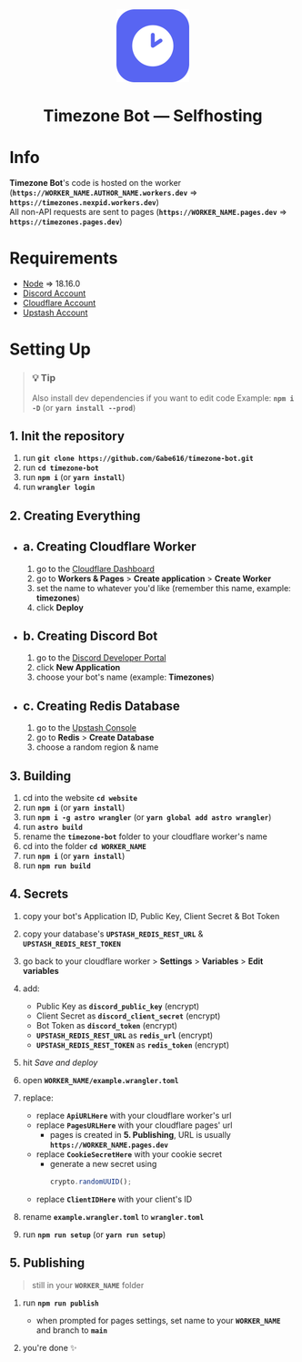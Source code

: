 <div align="center">
    <img src="./assets/icon-round.png" alt="Timezones Icon" width="128" height="128" />
    <h1>Timezone Bot — Selfhosting</h1>
</div>

# Info

**Timezone Bot**'s code is hosted on the worker (**`https://WORKER_NAME.AUTHOR_NAME.workers.dev`** => **`https://timezones.nexpid.workers.dev`**)  
All non-API requests are sent to pages (**`https://WORKER_NAME.pages.dev`** => **`https://timezones.pages.dev`**)

# Requirements

- [Node](https://nodejs.org/en) => 18.16.0
- [Discord Account](https://discord.com/login)
- [Cloudflare Account](https://dash.cloudflare.com/login?lang=en-US)
- [Upstash Account](https://console.upstash.com/login)

# Setting Up

> ### **💡 Tip**
>
> Also install dev dependencies if you want to edit code
> Example: **`npm i -D`** (or **`yarn install --prod`**)

## 1. Init the repository

1. run **`git clone https://github.com/Gabe616/timezone-bot.git`**
2. run **`cd timezone-bot`**
3. run **`npm i`** (or **`yarn install`**)
4. run **`wrangler login`**

## 2. Creating Everything

- ## a. Creating Cloudflare Worker
  1. go to the [Cloudflare Dashboard](https://dash.cloudflare.com/)
  2. go to **Workers & Pages** > **Create application** > **Create Worker**
  3. set the name to whatever you'd like (remember this name, example: **timezones**)
  4. click **Deploy**
- ## b. Creating Discord Bot
  1. go to the [Discord Developer Portal](https://discord.com/developers/applications)
  2. click **New Application**
  3. choose your bot's name (example: **Timezones**)
- ## c. Creating Redis Database
  1. go to the [Upstash Console](https://console.upstash.com/)
  2. go to **Redis** > **Create Database**
  3. choose a random region & name

## 3. Building

1. cd into the website **`cd website`**
2. run **`npm i`** (or **`yarn install`**)
3. run **`npm i -g astro wrangler`** (or **`yarn global add astro wrangler`**)
4. run **`astro build`**
5. rename the **`timezone-bot`** folder to your cloudflare worker's name
6. cd into the folder **`cd WORKER_NAME`**
7. run **`npm i`** (or **`yarn install`**)
8. run **`npm run build`**

## 4. Secrets

1. copy your bot's Application ID, Public Key, Client Secret & Bot Token
2. copy your database's **`UPSTASH_REDIS_REST_URL`** & **`UPSTASH_REDIS_REST_TOKEN`**
3. go back to your cloudflare worker > **Settings** > **Variables** > **Edit variables**
4. add:
   - Public Key as **`discord_public_key`** (encrypt)
   - Client Secret as **`discord_client_secret`** (encrypt)
   - Bot Token as **`discord_token`** (encrypt)
   - **`UPSTASH_REDIS_REST_URL`** as **`redis_url`** (encrypt)
   - **`UPSTASH_REDIS_REST_TOKEN`** as **`redis_token`** (encrypt)
5. hit _Save and deploy_
6. open **`WORKER_NAME/example.wrangler.toml`**
7. replace:

   - replace **`ApiURLHere`** with your cloudflare worker's url
   - replace **`PagesURLHere`** with your cloudflare pages' url
     - pages is created in **5. Publishing**, URL is usually **`https://WORKER_NAME.pages.dev`**
   - replace **`CookieSecretHere`** with your cookie secret
     - generate a new secret using
       ```js
       crypto.randomUUID();
       ```
   - replace **`ClientIDHere`** with your client's ID

8. rename **`example.wrangler.toml`** to **`wrangler.toml`**
9. run **`npm run setup`** (or **`yarn run setup`**)

## 5. Publishing

> still in your **`WORKER_NAME`** folder

1. run **`npm run publish`**

   - when prompted for pages settings, set name to your **`WORKER_NAME`** and branch to **`main`**

2. you're done ✨

